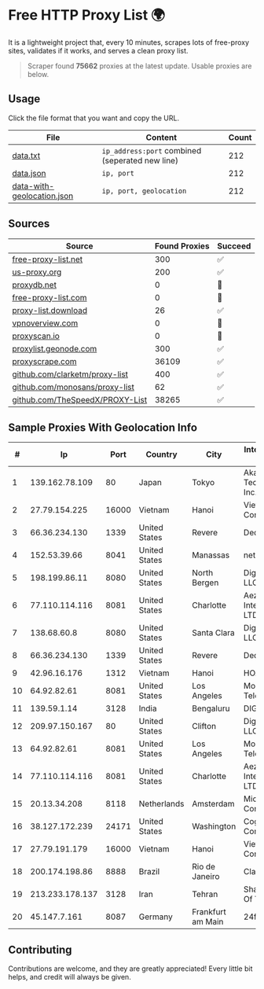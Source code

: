 
# Free HTTP Proxy List 🌍

It is a lightweight project that, every 10 minutes, scrapes lots of free-proxy sites, validates if it works, and serves a clean proxy list.


> Scraper found **75662** proxies at the latest update. Usable proxies are below.

## Usage

Click the file format that you want and copy the URL.


|File|Content|Count|
|----|-------|-----|
|[data.txt](https://raw.githubusercontent.com/themiralay/Proxy-List-World/master/data.txt)|`ip_address:port` combined (seperated new line)|212|
|[data.json](https://raw.githubusercontent.com/themiralay/Proxy-List-World/master/data.json)|`ip, port`|212|
|[data-with-geolocation.json](https://raw.githubusercontent.com/themiralay/Proxy-List-World/master/data-with-geolocation.json)|`ip, port, geolocation`|212|

## Sources

|Source|Found Proxies|Succeed|
|------|-------------|-------|
|[free-proxy-list.net](https://free-proxy-list.net)|300|✅|
|[us-proxy.org](https://www.us-proxy.org)|200|✅|
|[proxydb.net](http://proxydb.net)|0|🚫|
|[free-proxy-list.com](https://free-proxy-list.com/?page=&port=&type%5B%5D=http&type%5B%5D=https&up_time=0&search=Search)|0|🚫|
|[proxy-list.download](https://www.proxy-list.download/HTTP)|26|✅|
|[vpnoverview.com](https://vpnoverview.com/privacy/anonymous-browsing/free-proxy-servers)|0|🚫|
|[proxyscan.io](https://www.proxyscan.io)|0|🚫|
|[proxylist.geonode.com](https://proxylist.geonode.com/api/proxy-list?limit=300&page=1&sort_by=lastChecked&sort_type=desc&protocols=http,https)|300|✅|
|[proxyscrape.com](https://api.proxyscrape.com/v2/?request=displayproxies&protocol=http&timeout=10000&country=all&ssl=all&anonymity=all)|36109|✅|
|[github.com/clarketm/proxy-list](https://raw.githubusercontent.com/clarketm/proxy-list/master/proxy-list-raw.txt)|400|✅|
|[github.com/monosans/proxy-list](https://raw.githubusercontent.com/monosans/proxy-list/main/proxies/http.txt)|62|✅|
|[github.com/TheSpeedX/PROXY-List](https://raw.githubusercontent.com/TheSpeedX/PROXY-List/master/http.txt)|38265|✅|


## Sample Proxies With Geolocation Info

|#|Ip|Port|Country|City|Internet Service Provider|
|-|--|----|-------|----|-------------------------|
|1|139.162.78.109|80|Japan|Tokyo|Akamai Technologies, Inc.|
|2|27.79.154.225|16000|Vietnam|Hanoi|Viettel Corporation|
|3|66.36.234.130|1339|United States|Revere|DediOutlet, LLC|
|4|152.53.39.66|8041|United States|Manassas|netcup GmbH|
|5|198.199.86.11|8080|United States|North Bergen|DigitalOcean, LLC|
|6|77.110.114.116|8081|United States|Charlotte|Aeza International LTD|
|7|138.68.60.8|8080|United States|Santa Clara|DigitalOcean, LLC|
|8|66.36.234.130|1339|United States|Revere|DediOutlet, LLC|
|9|42.96.16.176|1312|Vietnam|Hanoi|HOALAC-VNNIC|
|10|64.92.82.61|8081|United States|Los Angeles|Momentum Telecom, Inc.|
|11|139.59.1.14|3128|India|Bengaluru|DIGITALOCEAN|
|12|209.97.150.167|80|United States|Clifton|DigitalOcean, LLC|
|13|64.92.82.61|8081|United States|Los Angeles|Momentum Telecom, Inc.|
|14|77.110.114.116|8081|United States|Charlotte|Aeza International LTD|
|15|20.13.34.208|8118|Netherlands|Amsterdam|Microsoft Corporation|
|16|38.127.172.239|24171|United States|Washington|Cogent Communications|
|17|27.79.191.179|16000|Vietnam|Hanoi|Viettel Corporation|
|18|200.174.198.86|8888|Brazil|Rio de Janeiro|Claro S.A|
|19|213.233.178.137|3128|Iran|Tehran|Sharif University Of Technology|
|20|45.147.7.161|8087|Germany|Frankfurt am Main|24fire GmbH|



## Contributing

Contributions are welcome, and they are greatly appreciated! Every
little bit helps, and credit will always be given.

